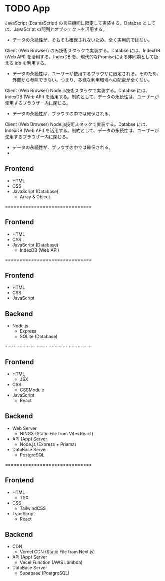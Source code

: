 # TODO App

JavaScript (EcamaScript) の言語機能に限定して実装する。Databse としては、JavaScript の配列とオブジェクトを活用する。

- データの永続性が、そもそも確保されないため、全く実用的ではない。

Client (Web Browser) のみ技術スタックで実装する。Databse には、IndexDB (Web API) を活用する。IndexDB を、現代的なPromiseによる非同期として扱える idb を利用する。

- データの永続性は、ユーザーが使用するブラウザに限定される。そのため、外部から参照できない。つまり、多様な利用環境への配慮が全くない。

Client (Web Browser) Node.js技術スタックで実装する。Databse には、IndexDB (Web API) を活用する。制約として、データの永続性は、ユーザーが使用するブラウザー内に閉じる。

- データの永続性が、ブラウザの中では確保される。

Client (Web Browser) Node.js技術スタックで実装する。Databse には、IndexDB (Web API) を活用する。制約として、データの永続性は、ユーザーが使用するブラウザー内に閉じる。

- データの永続性が、ブラウザの中では確保される。
- 
## Frontend
   - HTML
   - CSS
   - JavaScript (Database)
     - Array & Object

==============================

## Frontend
   - HTML
   - CSS
   - JavaScript (Database)
     - IndexDB (Web API)

==============================

## Frontend
   - HTML
   - CSS
   - JavaScript

## Backend
   - Node.js
     - Express
     - SQLite (Database)

==============================

## Frontend
   - HTML
     - JSX
   - CSS
     - CSSModule
   - JavaScript
     - React

## Backend
   - Web Server
     - NINGX (Static File from Vite×React)
   - API (App) Server
     - Node.js (Express + Priama)
   - DataBase Server
     - PostgreSQL

==============================

## Frontend
   - HTML
     - TSX
   - CSS
     - TailwindCSS
   - TypeScript
     - React

## Backend
   - CDN
     - Vercel CDN (Static File from Next.js)
   - API (App) Server
     - Vecel Function (AWS Lambda)
   - DataBase Server
     - Supabase (PostgreSQL)
